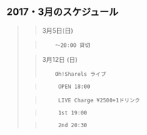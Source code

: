 ##  2017・3月のスケジュール
>>
>>
>>
>>
>>>
>>
>>>
>>
>>
>>>
>>
>>>
>>>
>>>
>>
>>
>>
>>
>>			
>>				
>>
> 
>
>
>
>
>
>
>
>
>
>
>
>
> 
>
>
>
>
>
>
>
>
>
>
>
>
>
>
>
>
>
>
>
>
>
>
>
>
>
>
>
>
>
>> 3月5日(日)
> 
>
>				
>
>
>
>
>>         〜20:00 貸切
>
>
>
> 
> 				
>
>
> 
>>>
>
>>>
>
>
>
>
>
>
>
>
>
>
>
>>>
>
>
>
>
>
>
> 
>>  3月12日 (日)
>>
>>>
>>				
>>         Oh!Sharels ライブ
>
>
>
>
>
>
>>>
>
>>
>
>
>>>
>
>>          OPEN 18:00
>
>
>>
>
>>          LIVE Charge ¥2500+1ドリンク
>
>
>>
>
>
>>
>>          1st 19:00
>
>>
>>
>
>>          2nd 20:30
>
>
>
